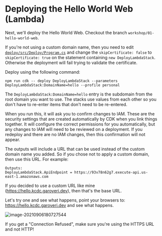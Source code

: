 # Deploying the Hello World Web (Lambda)

Next, we'll deploy the Hello World Web. Checkout the branch `workshop/01-hello-world-web`.

If you're not using a custom domain name, then you need to edit [`deploy/src/Deploy/Program.cs`](deploy/src/Deploy/Program.cs) and change the `skipCertificate: false` to `skipCertificate: true` on the  statement containing `new DeployLambdaStack`. Otherwise the deployment will fail trying to validate the certificate.

Deploy using the following command:

```shell
npm run cdk -- deploy DeployLambdaStack --parameters DeployLambdaStack:DomainName=hello --profile personal
```

The `DeployLambdaStack:DomainName=hello` entry is the subdomain from the root domain you want to use. The stacks use values from each other so you don't have to re-enter items that don't need to be re-entered.

When you run this, it will ask you to confirm changes to IAM. These are the security settings that are created automatically by CDK when you link things together. It will configure the correct permissions for you automatically, but any changes to IAM will need to be reviewed on a deployment. If you redeploy and there are no IAM changes, then this confirmation will not appear.

The outputs will include a URL that can be used instead of the custom domain name you added. So if you chose not to apply a custom domain, then use this URL. For example:

```shell
Outputs:
DeployLambdaStack.ApiEndpoint = https://93v78n62g7.execute-api.us-east-1.amazonaws.com
```

If you decided to use a custom URL like mine (https://hello.kcdc.garoyeri.dev), then that's the base URL.

Let's try one and see what happens, point your browsers to: <https://hello.kcdc.garoyeri.dev> and see what happens.

![image-20210906180727544](/Users/garo.yeriazarian/Documents/headspring/AwsHelloWorldWeb/docs/images/Hello-World-Running.png)

If you get a "Connection Refused", make sure you're using the HTTPS URL and not HTTP!